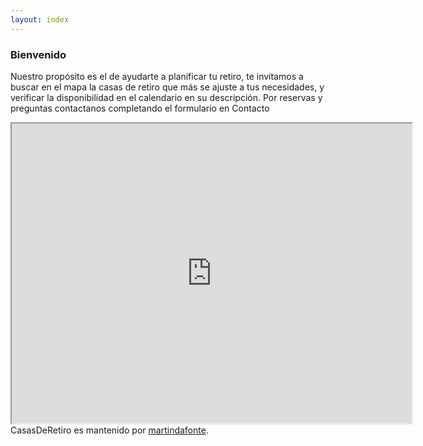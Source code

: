 ```yaml
---
layout: index
---
```

<h3>
<a id="Presentacion" class="anchor" href="#welcome-to-github-pages" aria-hidden="true"><span aria-hidden="true" class="octicon octicon-link"></span></a>Bienvenido</h3>

<p>Nuestro propósito es el de ayudarte a planificar tu retiro, te invitamos a buscar en el mapa la casas de retiro que más se ajuste a tus necesidades, y verificar la disponibilidad en el calendario en su descripción. Por reservas y preguntas contactanos completando el formulario en Contacto</p>
<div>
<iframe src="https://www.google.com/maps/d/embed?mid=13n7VIVPpOb68UsQec458xq5FFug" width="640" height="480"></iframe>
</div>

<footer class="site-footer">
  <span class="site-footer-owner">CasasDeRetiro es mantenido por <a href="https://github.com/martindafonte">martindafonte</a>.</span>
  </footer>

